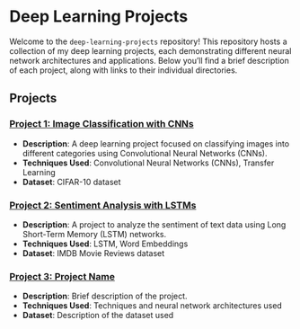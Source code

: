 # Deep Learning Projects

Welcome to the `deep-learning-projects` repository! This repository hosts a collection of my deep learning projects, each demonstrating different neural network architectures and applications. Below you’ll find a brief description of each project, along with links to their individual directories.

## Projects

### [Project 1: Image Classification with CNNs](./project1)
- **Description**: A deep learning project focused on classifying images into different categories using Convolutional Neural Networks (CNNs).
- **Techniques Used**: Convolutional Neural Networks (CNNs), Transfer Learning
- **Dataset**: CIFAR-10 dataset

### [Project 2: Sentiment Analysis with LSTMs](./project2)
- **Description**: A project to analyze the sentiment of text data using Long Short-Term Memory (LSTM) networks.
- **Techniques Used**: LSTM, Word Embeddings
- **Dataset**: IMDB Movie Reviews dataset

### [Project 3: Project Name](./project3)
- **Description**: Brief description of the project.
- **Techniques Used**: Techniques and neural network architectures used
- **Dataset**: Description of the dataset used
